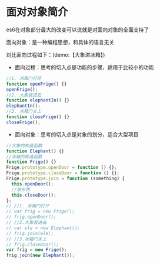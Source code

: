 # 面对对象简介

es6在对象部分最大的改变可以说就是对面向对象的全面支持了

面向对象：是一种编程思想，和具体的语言无关

对比面向过程如下：(demo:【大象进冰箱】)

- 面向过程：思考的切入点是功能的步骤，适用于比较小的功能

```js
//1. 冰箱门打开
function openFrige() {}
openFrige();
//2. 大象装进去
function elephantIn() {}
elephantIn();
//3. 冰箱门关上
function closeFrige() {}
closeFrige();
```

- 面向对象：思考的切入点是对象的划分，适合大型项目

```js
//大象的构造函数
function Elephant() {}
//冰箱的构造函数
function Frige() {}
Frige.prototype.openDoor = function () {};
Frige.prototype.closeDoor = function () {};
Frige.prototype.join = function (something) {
  this.openDoor();
  //装东西
  this.closeDoor();
};
// //1. 冰箱门打开
// var frig = new Frige();
// frig.openDoor();
// //2.大象装进去
// var ele = new Elephant();
// frig.join(ele);
// //3.冰箱门关上
// frig.closeDoor();
var frig = new Frige();
frig.join(new Elephant());
```
